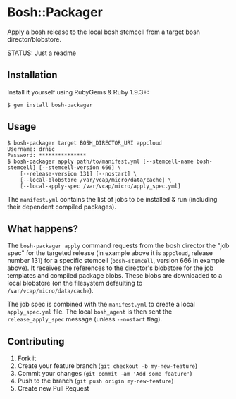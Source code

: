 # Bosh::Packager

Apply a bosh release to the local bosh stemcell from a target bosh director/blobstore.

STATUS: Just a readme

## Installation

Install it yourself using RubyGems & Ruby 1.9.3+:

```
$ gem install bosh-packager
```

## Usage

```
$ bosh-packager target BOSH_DIRECTOR_URI appcloud
Username: drnic
Password: ***************
$ bosh-packager apply path/to/manifest.yml [--stemcell-name bosh-stemcell] [--stemcell-version 666] \
    [--release-version 131] [--nostart] \
    [--local-blobstore /var/vcap/micro/data/cache] \
    [--local-apply-spec /var/vcap/micro/apply_spec.yml]
```

The `manifest.yml` contains the list of jobs to be installed & run (including their dependent compiled packages).


## What happens?

The `bosh-packager apply` command requests from the bosh director the "job spec" for the targeted release (in example above it is `appcloud`, release number 131) for a specific stemcell (`bosh-stemcell`, version 666 in example above). It receives the references to the director's blobstore for the job templates and compiled package blobs. These blobs are downloaded to a local blobstore (on the filesystem defaulting to `/var/vcap/micro/data/cache`).

The job spec is combined with the `manifest.yml` to create a local `apply_spec.yml` file. The local `bosh_agent` is then sent the `release_apply_spec` message (unless `--nostart` flag).

## Contributing

1. Fork it
2. Create your feature branch (`git checkout -b my-new-feature`)
3. Commit your changes (`git commit -am 'Add some feature'`)
4. Push to the branch (`git push origin my-new-feature`)
5. Create new Pull Request
